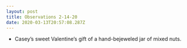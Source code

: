 ```yaml
---
layout: post
title: Observations 2-14-20
date: 2020-03-13T20:57:08.287Z
---
```

- Casey’s sweet Valentine’s gift of a hand-bejeweled jar of mixed nuts.